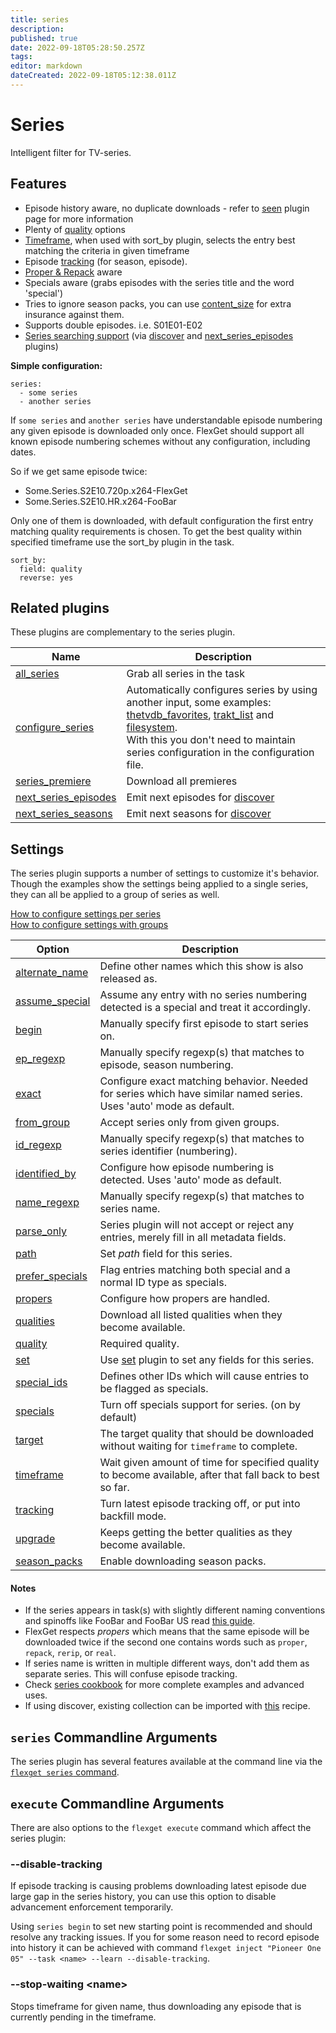 ```yaml
---
title: series
description: 
published: true
date: 2022-09-18T05:28:50.257Z
tags: 
editor: markdown
dateCreated: 2022-09-18T05:12:38.011Z
---
```


# Series
Intelligent filter for TV-series.

## Features
 * Episode history aware, no duplicate downloads - refer to [seen](/Plugins/seen) plugin page for more information
 * Plenty of [quality](/Plugins/series/quality) options
 * [Timeframe](/Plugins/series/timeframe), when used with sort_by plugin, selects the entry best matching the criteria in given timeframe
 * Episode [tracking](/Plugins/series/tracking) (for season, episode).
 * [Proper & Repack](/Plugins/series/propers) aware
 * Specials aware (grabs episodes with the series title and the word 'special')
 * Tries to ignore season packs, you can use [content_size](/Plugins/content_size) for extra insurance against them.
 * Supports double episodes. i.e. S01E01-E02
 * [Series searching support](/Cookbook/Series/Search) (via [discover](/Plugins/discover) and [next_series_episodes](/Plugins/next_series_episodes) plugins)

**Simple configuration:**

```
series:
  - some series
  - another series
```

If `some series` and `another series` have understandable episode
numbering any given episode is downloaded only once. FlexGet should support all known episode numbering schemes without any configuration, including dates.

So if we get same episode twice:

 * Some.Series.S2E10.720p.x264-FlexGet
 * Some.Series.S2E10.HR.x264-FooBar

Only one of them is downloaded, with default configuration the first entry matching quality requirements is chosen. To get the best quality within specified timeframe use the sort_by plugin in the task.

```
sort_by:
  field: quality
  reverse: yes
```

## Related plugins
These plugins are complementary to the series plugin.

| Name | Description |
| --- | --- |
| [all_series](/Plugins/all_series) | Grab all series in the task|
| [configure_series](/Plugins/configure_series) | Automatically configures series by using another input, some examples: [thetvdb_favorites](/Plugins/thetvdb_favorites), [trakt_list](/Plugins/List/trakt_list) and [filesystem](/Plugins/filesystem).<br> With this you don't need to maintain series configuration in the configuration file.  |
| [series_premiere](/Plugins/series_premiere) | Download all premieres| 
| [next_series_episodes](/Plugins/next_series_episodes) | Emit next episodes for [discover](/Plugins/discover) | 
| [next_series_seasons](/Plugins/next_series_seasons) | Emit next seasons for [discover](/Plugins/discover) | 


## Settings
The series plugin supports a number of settings to customize it's behavior. Though the examples show the settings being applied to a single series, they can all be applied to a group of series as well.

[How to configure settings per series](/Plugins/series/per_series_settings)  
[How to configure settings with groups](/Plugins/series/per_group_settings)


| **Option** | **Description** |
| --- | --- |
| [alternate_name](/Plugins/series/alternate_name) | Define other names which this show is also released as. |
| [assume_special](/Plugins/series/assume_special) | Assume any entry with no series numbering detected is a special and treat it accordingly. |
| [begin](/Plugins/series/begin) | Manually specify first episode to start series on. |
| [ep_regexp](/Plugins/series/regexps#Episodenumberingmatching) | Manually specify regexp(s) that matches to episode, season numbering. |
| [exact](/Plugins/series/exact) | Configure exact matching behavior. Needed for series which have similar named series. Uses 'auto' mode as default. |
| [from_group](/Plugins/series/from_group) | Accept series only from given groups. |
| [id_regexp](/Plugins/series/regexps#Episodenumberingmatching) | Manually specify regexp(s) that matches to series identifier (numbering). |
| [identified_by](/Plugins/series/identified_by) | Configure how episode numbering is detected. Uses 'auto' mode as default. |
| [name_regexp](/Plugins/series/regexps) | Manually specify regexp(s) that matches to series name. |
| [parse_only](/Plugins/series/parse_only) | Series plugin will not accept or reject any entries, merely fill in all metadata fields. |
| [path](/Plugins/series/path) | Set *path* field for this series. |
| [prefer_specials](/Plugins/series/prefer_specials) | Flag entries matching both special and a normal ID type as specials. |
| [propers](/Plugins/series/propers) | Configure how propers are handled. |
| [qualities](/Plugins/series/qualities) | Download all listed qualities when they become available. |
| [quality](/Plugins/series/quality) | Required quality. |
| [set](/Plugins/series/set) | Use [set](/Plugins/set) plugin to set any fields for this series. |
| [special_ids](/Plugins/series/special_ids) | Defines other IDs which will cause entries to be flagged as specials. |
| [specials](/Plugins/series/specials) | Turn off specials support for series. (on by default) |
| [target](/Plugins/series/timeframe) | The target quality that should be downloaded without waiting for `timeframe` to complete. |
| [timeframe](/Plugins/series/timeframe) | Wait given amount of time for specified quality to become available, after that fall back to best so far. |
| [tracking](/Plugins/series/tracking) | Turn latest episode tracking off, or put into backfill mode. |
| [upgrade](/Plugins/series/upgrade) | Keeps getting the better qualities as they become available. |
| [season_packs](/Plugins/series/season_packs) | Enable downloading season packs. 

#### Notes

* If the series appears in task(s) with slightly different naming conventions and spinoffs like FooBar and FooBar US read [this guide](/Plugins/series/closematch). 
* FlexGet respects *propers* which means that the same episode will be downloaded twice if the second one contains words such as `proper`, `repack`, `rerip`, or `real`.
* If series name is written in multiple different ways, don't add them as separate series. This will confuse episode tracking. 
* Check [series cookbook](/Cookbook/Series) for more complete examples and advanced uses.
* If using discover, existing collection can be imported with [this](/Cookbook/Series/SeedDB) recipe.

## `series` Commandline Arguments
The series plugin has several features available at the command line via the [`flexget series` command](/CLI/series).

## `execute` Commandline Arguments
There are also options to the `flexget execute` command which affect the series plugin:

### \-\-disable-tracking
If episode tracking is causing problems downloading latest episode due large gap in the series history, you can use this option to disable advancement enforcement temporarily. 

Using `series begin` to set new starting point is recommended and should resolve any tracking issues. If you for some reason need to record episode into history it can be achieved with command `flexget inject "Pioneer One 05" --task <name> --learn --disable-tracking`.


### \-\-stop-waiting \<name\>
Stops timeframe for given name, thus downloading any episode that is currently pending in the timeframe.